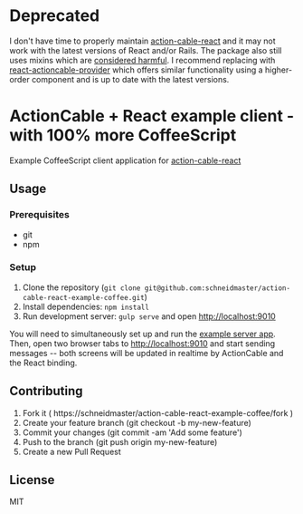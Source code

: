 # Deprecated

I don't have time to properly maintain [action-cable-react](https://github.com/schneidmaster/action-cable-react) and it may not work with the latest versions of React and/or Rails. The package also still uses mixins which are [considered harmful](https://facebook.github.io/react/blog/2016/07/13/mixins-considered-harmful.html). I recommend replacing with [react-actioncable-provider](https://github.com/cpunion/react-actioncable-provider) which offers similar functionality using a higher-order component and is up to date with the latest versions.

# ActionCable + React example client - with 100% more CoffeeScript

Example CoffeeScript client application for [action-cable-react](https://github.com/schneidmaster/action-cable-react)

## Usage

### Prerequisites

* git
* npm

### Setup

1. Clone the repository (`git clone git@github.com:schneidmaster/action-cable-react-example-coffee.git`)
2. Install dependencies: `npm install`
3. Run development server: `gulp serve` and open [http://localhost:9010](http://localhost:9010)

You will need to simultaneously set up and run the [example server app](https://github.com/schneidmaster/action-cable-react-example-server). Then, open two browser tabs to [http://localhost:9010](http://localhost:9010) and start sending messages -- both screens will be updated in realtime by ActionCable and the React binding.

## Contributing

1. Fork it ( https://schneidmaster/action-cable-react-example-coffee/fork )
2. Create your feature branch (git checkout -b my-new-feature)
3. Commit your changes (git commit -am 'Add some feature')
4. Push to the branch (git push origin my-new-feature)
5. Create a new Pull Request

## License

MIT
